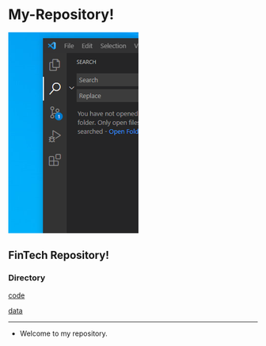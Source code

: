 # My-Repository!

![capture123](capture.png)

## FinTech Repository!

### Directory

[code](code)

[data](data)

--- 

* Welcome to my repository.

